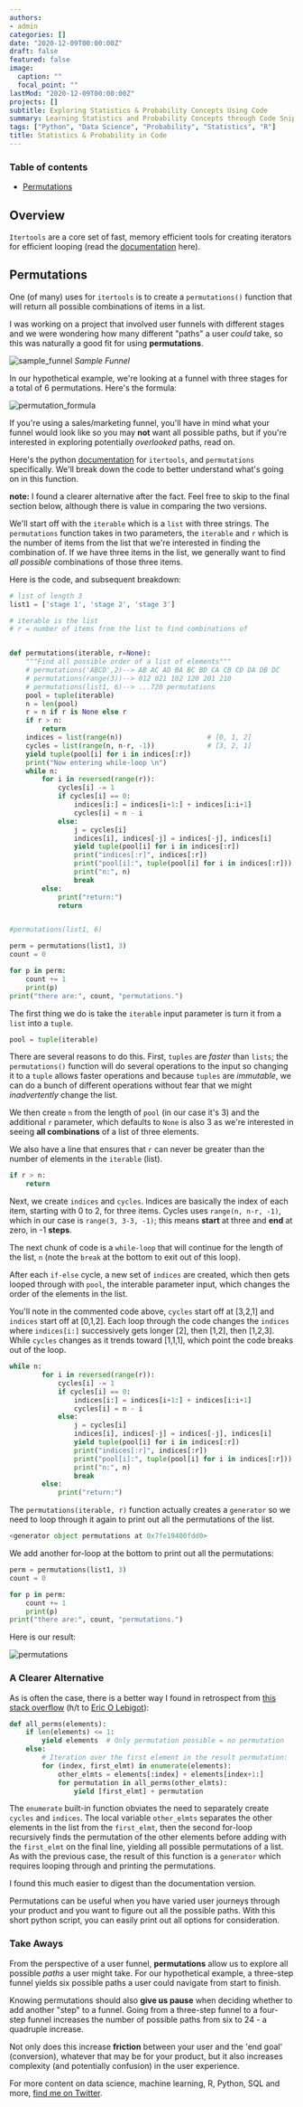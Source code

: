 ```yaml
---
authors:
- admin
categories: []
date: "2020-12-09T00:00:00Z"
draft: false
featured: false
image:
  caption: ""
  focal_point: ""
lastMod: "2020-12-09T00:00:00Z"
projects: []
subtitle: Exploring Statistics & Probability Concepts Using Code
summary: Learning Statistics and Probability Concepts through Code Snippets
tags: ["Python", "Data Science", "Probability", "Statistics", "R"]
title: Statistics & Probability in Code
---
```


### Table of contents

- [Permutations](#permutations)

## Overview

`Itertools` are a core set of fast, memory efficient tools for creating iterators for efficient looping (read the [documentation](https://docs.python.org/3/library/itertools.html) here). 

## Permutations

One (of many) uses for `itertools` is to create a `permutations()` function that will return all possible combinations of items in a list. 

I was working on a project that involved user funnels with different stages and we were wondering how many different "paths" a user *could* take, so this was naturally a good fit for using **permutations**. 

![sample_funnel](./sample_funnel.png)
*Sample Funnel*

In our hypothetical example, we're looking at a funnel with three stages for a total of 6 permutations. Here's the formula:

![permutation_formula](./permutation_formula.png)



If you're using a sales/marketing funnel, you'll have in mind what your funnel would look like so you may **not** want all possible paths, but if you're interested in exploring potentially *overlooked* paths, read on.

Here's the python [documentation](https://docs.python.org/3.6/library/itertools.html#itertools.permutations) for `itertools`, and `permutations` specifically. We'll break down the code to better understand what's going on in this function.

**note:** I found a clearer alternative after the fact. Feel free to skip to the final section below, although there is value in comparing the two versions. 

We'll start off with the `iterable` which is a `list` with three strings. The `permutations` function takes in two parameters, the `iterable` and `r` which is the number of items from the list that we're interested in finding the combination of. If we have three items in the list, we generally want to find *all possible* combinations of those three items.

Here is the code, and subsequent breakdown:

```python
# list of length 3
list1 = ['stage 1', 'stage 2', 'stage 3']

# iterable is the list
# r = number of items from the list to find combinations of


def permutations(iterable, r=None):
    """Find all possible order of a list of elements"""
    # permutations('ABCD',2)--> AB AC AD BA BC BD CA CB CD DA DB DC
    # permutations(range(3))--> 012 021 102 120 201 210
    # permutations(list1, 6)--> ...720 permutations
    pool = tuple(iterable)
    n = len(pool)
    r = n if r is None else r
    if r > n:
        return
    indices = list(range(n))                     # [0, 1, 2]
    cycles = list(range(n, n-r, -1))             # [3, 2, 1]
    yield tuple(pool[i] for i in indices[:r])
    print("Now entering while-loop \n")
    while n:
        for i in reversed(range(r)):
            cycles[i] -= 1
            if cycles[i] == 0:
                indices[i:] = indices[i+1:] + indices[i:i+1]
                cycles[i] = n - i
            else:
                j = cycles[i]
                indices[i], indices[-j] = indices[-j], indices[i]
                yield tuple(pool[i] for i in indices[:r])
                print("indices[:r]", indices[:r])
                print("pool[i]:", tuple(pool[i] for i in indices[:r]))
                print("n:", n)
                break
        else:
            print("return:")
            return


#permutations(list1, 6)

perm = permutations(list1, 3)
count = 0

for p in perm:
    count += 1
    print(p)
print("there are:", count, "permutations.")

```

The first thing we do is take the `iterable` input parameter is turn it from a `list` into a `tuple`. 

```python
pool = tuple(iterable)
```

There are several reasons to do this. First, `tuples` are *faster* than `lists`; the `permutations()` function will do several operations to the input so changing it to a `tuple` allows faster operations and because `tuples` are *immutable*, we can do a bunch of different operations without fear that we might *inadvertently* change the list. 

We then create `n` from the length of `pool` (in our case it's 3) and the additional `r` parameter, which defaults to `None` is also 3 as we're interested in seeing **all combinations** of a list of three elements. 

We also have a line that ensures that `r` can never be greater than the number of elements in the `iterable` (list).

```python
if r > n:
    return
```

Next, we create `indices` and `cycles`. Indices are basically the index of each item, starting with 0 to 2, for three items. Cycles uses `range(n, n-r, -1)`, which in our case is `range(3, 3-3, -1)`; this means **start** at three and **end** at zero, in -1 **steps**.

The next chunk of code is a `while-loop` that will continue for the length of the list, `n` (note the `break` at the bottom to exit out of this loop).

After each `if-else` cycle, a new set of `indices` are created, which then gets looped through with `pool`, the interable parameter input, which changes the order of the elements in the list. 

You'll note in the commented code above, `cycles` start off at [3,2,1] and `indices` start off at [0,1,2]. Each loop through the code changes the `indices` where `indices[i:]` successively gets longer [2], then [1,2], then [1,2,3]. While `cycles` changes as it trends toward [1,1,1], which point the code breaks out of the loop. 

```python
while n:
        for i in reversed(range(r)):
            cycles[i] -= 1
            if cycles[i] == 0:
                indices[i:] = indices[i+1:] + indices[i:i+1]
                cycles[i] = n - i
            else:
                j = cycles[i]
                indices[i], indices[-j] = indices[-j], indices[i]
                yield tuple(pool[i] for i in indices[:r])
                print("indices[:r]", indices[:r])
                print("pool[i]:", tuple(pool[i] for i in indices[:r]))
                print("n:", n)
                break
        else:
            print("return:")
```
The `permutations(iterable, r)` function actually creates a `generator` so we need to loop through it again to print out all the permutations of the list.

```python
<generator object permutations at 0x7fe19400fdd0>
```

We add another for-loop at the bottom to print out all the permutations:

```python
perm = permutations(list1, 3)
count = 0

for p in perm:
    count += 1
    print(p)
print("there are:", count, "permutations.")
```

Here is our result:

![permutations](./permutations.png)

### A Clearer Alternative

As is often the case, there is a better way I found in retrospect from [this stack overflow](https://stackoverflow.com/questions/104420/how-to-generate-all-permutations-of-a-list) (h/t to [Eric O Lebigot](https://twitter.com/lebigot)):

```python
def all_perms(elements):
    if len(elements) <= 1:
        yield elements  # Only permutation possible = no permutation
    else:
        # Iteration over the first element in the result permutation:
        for (index, first_elmt) in enumerate(elements):
            other_elmts = elements[:index] + elements[index+1:]
            for permutation in all_perms(other_elmts):
                yield [first_elmt] + permutation
```

The `enumerate` built-in function obviates the need to separately create `cycles` and `indices`. The local variable `other_elmts` separates the other elements in the list from the `first_elmt`, then the second for-loop recursively finds the permutation of the other elements before adding with the `first_elmt` on the final line, yielding all possible permutations of a list. As with the previous case, the result of this function is a `generator` which requires looping through and printing the permutations.

I found this much easier to digest than the documentation version. 

Permutations can be useful when you have varied user journeys through your product and you want to figure out all the possible paths. With this short python script, you can easily print out all options for consideration.

### Take Aways

From the perspective of a user funnel, **permutations** allow us to explore all possible *paths* a user might take. For our hypothetical example, a three-step funnel yields six possible paths a user could navigate from start to finish. 

Knowing permutations should also **give us pause** when deciding whether to add another "step" to a funnel. Going from a three-step funnel to a four-step funnel increases the number of possible paths from six to 24 - a quadruple increase. 

Not only does this increase **friction** between your user and the 'end goal' (conversion), whatever that may be for your product, but it also increases complexity (and potentially confusion) in the user experience. 


For more content on data science, machine learning, R, Python, SQL and more, [find me on Twitter](https://twitter.com/paulapivat).